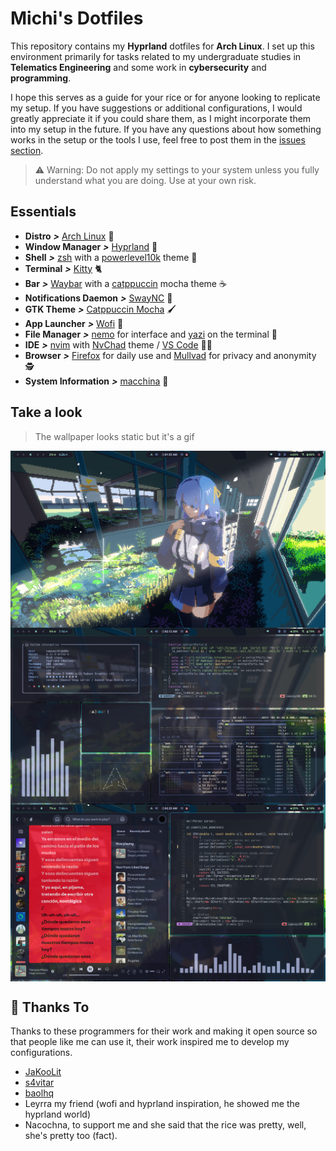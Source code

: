 # Michi's Dotfiles

This repository contains my **Hyprland** dotfiles for **Arch Linux**. I set up this environment primarily for tasks related to my undergraduate studies in **Telematics Engineering** and some work in **cybersecurity** and **programming**.

I hope this serves as a guide for your rice or for anyone looking to replicate my setup. If you have suggestions or additional configurations, I would greatly appreciate it if you could share them, as I might incorporate them into my setup in the future. If you have any questions about how something works in the setup or the tools I use, feel free to post them in the [issues section](https://github.com/sammmDot/dotfiles/issues).

> ⚠️ Warning: Do not apply my settings to your system unless you fully understand what you are doing. Use at your own risk.

## Essentials

* **Distro** _**>**_ [Arch Linux](https://archlinux.org "Keep it simple, stupid") 🐧
* **Window Manager** _**>**_ [Hyprland](https://github.com/hyprwm/Hyprland "Compositor with the looks") 🎨
* **Shell** _**>**_ [zsh](https://www.zsh.org "ZSH rules") with a [powerlevel10k](https://github.com/romkatv/powerlevel10k "speed, flexibility and out-of-the-box experience") theme 🐑
* **Terminal** _**>**_ [Kitty](https://github.com/kovidgoyal/kitty "miau") 🐈
* **Bar** _**>**_ [Waybar](https://github.com/Alexays/Waybar "Highly customizable") with a [catppuccin](https://github.com/catppuccin/waybar "I like the mocha coffe!") mocha theme ☕
* **Notifications Daemon** _**>**_ [SwayNC](https://github.com/ErikReider/SwayNotificationCenter "Very useful") 🔔
* **GTK Theme** _**>**_ [Catppuccin Mocha](https://github.com/catppuccin/catppuccin "miau") 🖌️
* **App Launcher**  _**>**_ [Wofi](https://sr.ht/~scoopta/wofi/ "The best!") 🚀
* **File Manager** _**>**_ [nemo](https://github.com/linuxmint/nemo "Cinnamon stuff") for interface and [yazi](https://github.com/sxyazi/yazi "BUILT IN RUST!!!") on the terminal 📂
* **IDE** _**>**_ [nvim](https://github.com/neovim/neovim "headache :(") with [NvChad](https://nvchad.com "so aesthetic") theme / [VS Code](https://github.com/microsoft/vscode "Open source version") 👨‍💻
* **Browser** _**>**_ [Firefox](https://www.mozilla.org "Super essential") for daily use and [Mullvad](https://mullvad.net "Privacy focus") for privacy and anonymity 🕵️
* **System Information** _**>**_ [macchina](https://github.com/Macchina-CLI/macchina "So clean") 🧼

## Take a look

> The wallpaper looks static but it's a gif

<img align="center" src="/assets/preview.png">
<img align="center" src="/assets/preview2.png">
<img align="center" src="/assets/preview3.png">

## 💝 Thanks To

Thanks to these programmers for their work and making it open source so that people like me can use it, their work inspired me to develop my configurations.

* [JaKooLit](https://github.com/JaKooLit "Waybar inspiration")
* [s4vitar](https://github.com/s4vitar "zsh and kitty inspiration")
* [baolhq](https://github.com/baolhq "macchina inspiration")
* Leyrra my friend (wofi and hyprland inspiration, he showed me the hyprland world)
* Nacochna, to support me and she said that the rice was pretty, well, she's pretty too (fact).

<p align="center">
	<img src="/assets/cat.svg />
</p>
